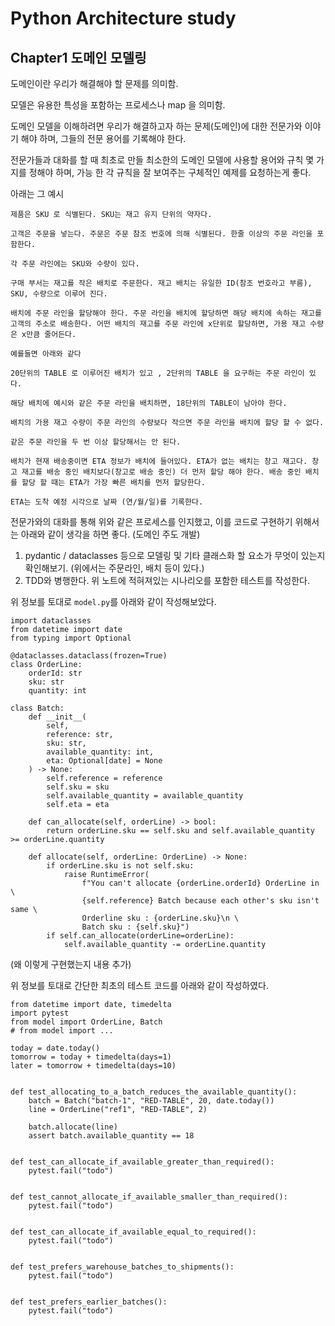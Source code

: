 # Python Architecture study

## Chapter1 도메인 모델링

도메인이란 우리가 해결해야 할 문제를 의미함.

모델은 유용한 특성을 포함하는 프로세스나 map 을 의미함.

도메인 모델을 이해하려면 우리가 해결하고자 하는 문제(도메인)에 대한 전문가와 이야기 해야 하며, 그들의 전문 용어를 기록해야 한다.

전문가들과 대화를 할 때 최초로 만들 최소한의 도메인 모델에 사용할 용어와 규칙 몇 가지를 정해야 하며, 가능 한 각 규칙을 잘 보여주는 구체적인 예제를 요청하는게 좋다.

아래는 그 예시

```text
제품은 SKU 로 식별된다. SKU는 재고 유지 단위의 약자다.

고객은 주문을 넣는다. 주문은 주문 참조 번호에 의해 식별된다. 한줄 이상의 주문 라인을 포함한다.

각 주문 라인에는 SKU와 수량이 있다. 

구매 부서는 재고를 작은 배치로 주문한다. 재고 배치는 유일한 ID(참조 번호라고 부름), SKU, 수량으로 이루어 진다.

배치에 주문 라인을 할당해야 한다. 주문 라인을 배치에 할당하면 해당 배치에 속하는 재고를 고객의 주소로 배송한다. 어떤 배치의 재고를 주문 라인에 x단위로 할당하면, 가용 재고 수량은 x만큼 줄어든다.

예를들면 아래와 같다

20단위의 TABLE 로 이루어진 배치가 있고 , 2단위의 TABLE 을 요구하는 주문 라인이 있다.

해당 배치에 예시와 같은 주문 라인을 배치하면, 18단위의 TABLE이 남아야 한다.

배치의 가용 재고 수량이 주문 라인의 수량보다 작으면 주문 라인을 배치에 할당 할 수 없다.

같은 주문 라인을 두 번 이상 할당해서는 안 된다.

배치가 현재 배송중이면 ETA 정보가 배치에 들어있다. ETA가 없는 배치는 창고 재고다. 창고 재고를 배송 중인 배치보다(창고로 배송 중인) 더 먼저 할당 해야 한다. 배송 중인 배치를 할당 할 때는 ETA가 가장 빠른 배치를 먼저 할당한다.

ETA는 도착 예정 시각으로 날짜 (연/월/일)를 기록한다. 
```

전문가와의 대화를 통해 위와 같은 프로세스를 인지했고, 이를 코드로 구현하기 위해서는 아래와 같이 생각을 하면 좋다. (도메인 주도 개발)

1. pydantic / dataclasses 등으로 모델링 및 기타 클래스화 할 요소가 무엇이 있는지 확인해보기. (위에서는 주문라인, 배치 등이 있다.)
2. TDD와 병행한다. 위 노트에 적혀져있는 시나리오를 포함한 테스트를 작성한다.

위 정보를 토대로 `model.py`를 아래와 같이 작성해보았다.

```python3
import dataclasses
from datetime import date
from typing import Optional

@dataclasses.dataclass(frozen=True)
class OrderLine:
    orderId: str
    sku: str
    quantity: int

class Batch:
    def __init__(
        self,
        reference: str,
        sku: str,
        available_quantity: int,
        eta: Optional[date] = None
    ) -> None:
        self.reference = reference
        self.sku = sku
        self.available_quantity = available_quantity
        self.eta = eta
    
    def can_allocate(self, orderLine) -> bool: 
        return orderLine.sku == self.sku and self.available_quantity >= orderLine.quantity

    def allocate(self, orderLine: OrderLine) -> None:
        if orderLine.sku is not self.sku:
            raise RuntimeError(
                f"You can't allocate {orderLine.orderId} OrderLine in \
                {self.reference} Batch because each other's sku isn't same \
                Orderline sku : {orderLine.sku}\n \
                Batch sku : {self.sku}")
        if self.can_allocate(orderLine=orderLine):
            self.available_quantity -= orderLine.quantity
```

(왜 이렇게 구현했는지 내용 추가)

위 정보를 토대로 간단한 최초의 테스트 코드를 아래와 같이 작성하였다.

```python3
from datetime import date, timedelta
import pytest
from model import OrderLine, Batch
# from model import ...

today = date.today()
tomorrow = today + timedelta(days=1)
later = tomorrow + timedelta(days=10)


def test_allocating_to_a_batch_reduces_the_available_quantity():
    batch = Batch("batch-1", "RED-TABLE", 20, date.today())
    line = OrderLine("ref1", "RED-TABLE", 2)

    batch.allocate(line)
    assert batch.available_quantity == 18


def test_can_allocate_if_available_greater_than_required():
    pytest.fail("todo")


def test_cannot_allocate_if_available_smaller_than_required():
    pytest.fail("todo")


def test_can_allocate_if_available_equal_to_required():
    pytest.fail("todo")


def test_prefers_warehouse_batches_to_shipments():
    pytest.fail("todo")


def test_prefers_earlier_batches():
    pytest.fail("todo")

```